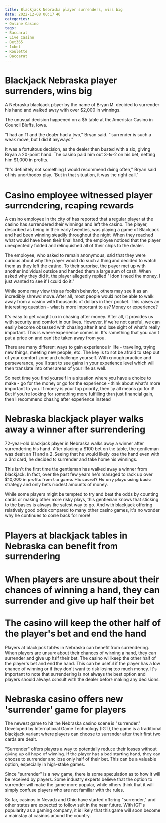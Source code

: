 ```yaml
---
title: Blackjack Nebraska player surrenders, wins big
date: 2022-12-08 00:17:40
categories:
- Online Casino
tags:
- Baccarat
- Live Casino
- Bet365
- 1xbet
- Roulette
- Baccarat
---
```



#  Blackjack Nebraska player surrenders, wins big

A Nebraska blackjack player by the name of Bryan M. decided to surrender his hand and walked away with over $2,000 in winnings. 

The unusual decision happened on a $5 table at the Ameristar Casino in Council Bluffs, Iowa. 

"I had an 11 and the dealer had a two," Bryan said. " surrender is such a weak move, but I did it anyways." 

It was a fortuitous decision, as the dealer then busted with a six, giving Bryan a 20-point hand. The casino paid him out 3-to-2 on his bet, netting him $1,000 in profits. 

"It's definitely not something I would recommend doing often," Bryan said of his unorthodox play. "But in that situation, it was the right call."

#  Casino employee witnessed player surrendering, reaping rewards

A casino employee in the city of <city> has reported that a regular player at the casino has surrendered their winnings and left the casino. The player, described as being in their early twenties, was playing a game of Blackjack and had been winning steadily throughout the night. When they reached what would have been their final hand, the employee noticed that the player unexpectedly folded and relinquished all of their chips to the dealer.

The employee, who asked to remain anonymous, said that they were curious about why the player would do such a thing and decided to watch them as they left the casino. To their surprise, the player met up with another individual outside and handed them a large sum of cash. When asked why they did it, the player allegedly replied "I don't need the money, I just wanted to see if I could do it."

While some may view this as foolish behavior, others may see it as an incredibly shrewd move. After all, most people would not be able to walk away from a casino with thousands of dollars in their pocket. This raises an interesting question - what is more important to us? Money or experience?

It's easy to get caught up in chasing after money. After all, it provides us with security and comfort in our lives. However, if we're not careful, we can easily become obsessed with chasing after it and lose sight of what's really important. This is where experience comes in. It's something that you can't put a price on and can't be taken away from you.

There are many different ways to gain experience in life - traveling, trying new things, meeting new people, etc. The key is to not be afraid to step out of your comfort zone and challenge yourself. With enough practice and perseverance, you'll start to see gains in your experience level which will then translate into other areas of your life as well.

So next time you find yourself in a situation where you have a choice to make - go for the money or go for the experience - think about what's more important to you. If money is your top priority, then by all means go for it! But if you're looking for something more fulfilling than just financial gain, then I recommend chasing after experience instead.

#  Nebraska blackjack player walks away a winner after surrendering

72-year-old blackjack player in Nebraska walks away a winner after surrendering his hand. After placing a $100 bet on the table, the gentleman was dealt an 11 and a 2. Seeing that he would likely lose the hand even with a 3rd card, he decided to surrender and take home his winnings.

This isn't the first time the gentleman has walked away a winner from blackjack. In fact, over the past few years he's managed to rack up over $10,000 in profits from the game. His secret? He only plays using basic strategy and only bets modest amounts of money.

While some players might be tempted to try and beat the odds by counting cards or making other more risky plays, this gentleman knows that sticking to the basics is always the safest way to go. And with blackjack offering relatively good odds compared to many other casino games, it's no wonder why he continues to come back for more!

#  Players at blackjack tables in Nebraska can benefit from surrendering

# When players are unsure about their chances of winning a hand, they can surrender and give up half their bet

# The casino will keep the other half of the player's bet and end the hand

Players at blackjack tables in Nebraska can benefit from surrendering. When players are unsure about their chances of winning a hand, they can surrender and give up half their bet. The casino will keep the other half of the player's bet and end the hand. This can be useful if the player has a low chance of winning or if they don't want to risk losing too much money. It's important to note that surrendering is not always the best option and players should always consult with the dealer before making any decisions.

#  Nebraska casino offers new 'surrender' game for players

The newest game to hit the Nebraska casino scene is "surrender." Developed by International Game Technology (IGT), the game is a traditional blackjack variant where players can choose to surrender after their first two cards are dealt.

"Surrender" offers players a way to potentially reduce their losses without giving up all hope of winning. If the player has a bad starting hand, they can choose to surrender and lose only half of their bet. This can be a valuable option, especially in high-stake games.

Since "surrender" is a new game, there is some speculation as to how it will be received by players. Some industry experts believe that the option to surrender will make the game more popular, while others think that it will simply confuse players who are not familiar with the rules.

So far, casinos in Nevada and Ohio have started offering "surrender," and other states are expected to follow suit in the near future. With IGT's popularity as a gaming company, it is likely that this game will soon become a mainstay at casinos around the country.